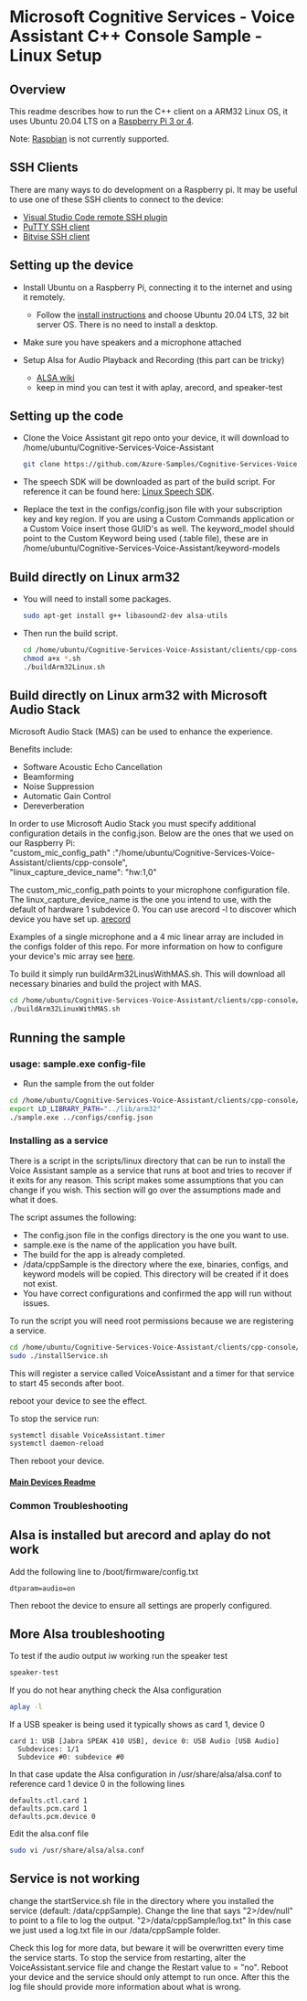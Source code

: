 # Microsoft Cognitive Services - Voice Assistant C++ Console Sample - Linux Setup

## Overview

This readme describes how to run the C++ client on a ARM32 Linux OS, it uses Ubuntu 20.04 LTS on a [Raspberry Pi 3 or 4](https://www.raspberrypi.org/).

Note: [Raspbian](https://www.raspberrypi.org/downloads/raspbian/) is not currently supported.

## SSH Clients

There are many ways to do development on a Raspberry pi. It may be useful to use one of these SSH clients to connect to the device:

* [Visual Studio Code remote SSH plugin](https://code.visualstudio.com/docs/remote/ssh)
* [PuTTY SSH client](https://www.chiark.greenend.org.uk/~sgtatham/putty/latest.html)
* [Bitvise SSH client](https://www.bitvise.com/)

## Setting up the device

* Install Ubuntu on a Raspberry Pi, connecting it to the internet and using it remotely.
  * Follow the [install instructions](https://ubuntu.com/tutorials/how-to-install-ubuntu-on-your-raspberry-pi) and choose Ubuntu 20.04 LTS, 32 bit server OS. There is no need to install a desktop.

* Make sure you have speakers and a microphone attached

* Setup Alsa for Audio Playback and Recording (this part can be tricky)
  * [ALSA wiki](https://wiki.archlinux.org/index.php/Advanced_Linux_Sound_Architecture)
  * keep in mind you can test it with aplay, arecord, and speaker-test

## Setting up the code

* Clone the Voice Assistant git repo onto your device, it will download to /home/ubuntu/Cognitive-Services-Voice-Assistant

  ```sh
  git clone https://github.com/Azure-Samples/Cognitive-Services-Voice-Assistant.git
  ```

* The speech SDK will be downloaded as part of the build script. For reference it can be found here: [Linux Speech SDK](https://aka.ms/csspeech/linuxbinary).

* Replace the text in the configs/config.json file with your subscription key and key region. If you are using a Custom Commands application or a Custom Voice insert those GUID's as well. The keyword_model should point to the Custom Keyword being used (.table file), these are in /home/ubuntu/Cognitive-Services-Voice-Assistant/keyword-models

## Build directly on Linux arm32

* You will need to install some packages.

  ```sh
  sudo apt-get install g++ libasound2-dev alsa-utils
  ```

* Then run the build script.

  ```sh
  cd /home/ubuntu/Cognitive-Services-Voice-Assistant/clients/cpp-console/scripts/linux
  chmod a+x *.sh
  ./buildArm32Linux.sh
  ```
  
## Build directly on Linux arm32 with Microsoft Audio Stack

Microsoft Audio Stack (MAS) can be used to enhance the experience.

Benefits include:
* Software Acoustic Echo Cancellation
* Beamforming
* Noise Suppression
* Automatic Gain Control
* Dereverberation

In order to use Microsoft Audio Stack you must specify additional configuration details in the config.json. Below are the ones that we used on our Raspberry Pi:</br>
"custom_mic_config_path" :"/home/ubuntu/Cognitive-Services-Voice-Assistant/clients/cpp-console",</br>
"linux_capture_device_name": "hw:1,0"

The custom_mic_config_path points to your microphone configuration file. The linux_capture_device_name is the one you intend to use, with the default of hardware 1 subdevice 0. You can use arecord -l to discover which device you have set up. [arecord](https://linux.die.net/man/1/arecord)

Examples of a single microphone and a 4 mic linear array are included in the configs folder of this repo. For more information on how to configure your device's mic array see [here](https://docs.microsoft.com/en-us/azure/cognitive-services/speech-service/how-to-devices-microphone-array-configuration).

To build it simply run buildArm32LinusWithMAS.sh. This will download all necessary binaries and build the project with MAS.

```sh
cd /home/ubuntu/Cognitive-Services-Voice-Assistant/clients/cpp-console/scripts/linux
./buildArm32LinuxWithMAS.sh
```


## Running the sample

### usage: sample.exe config-file

* Run the sample from the out folder

```sh
cd /home/ubuntu/Cognitive-Services-Voice-Assistant/clients/cpp-console/out
export LD_LIBRARY_PATH="../lib/arm32"
./sample.exe ../configs/config.json
```  

### Installing as a service

There is a script in the scripts/linux directory that can be run to install the Voice Assistant sample as a service that runs at boot and tries to recover if it exits for any reason. This script makes some assumptions that you can change if you wish. This section will go over the assumptions made and what it does.

The script assumes the following:
* The config.json file in the configs directory is the one you want to use.
* sample.exe is the name of the application you have built.
* The build for the app is already completed.
* /data/cppSample is the directory where the exe, binaries, configs, and keyword models will be copied. This directory will be created if it does not exist.
* You have correct configurations and confirmed the app will run without issues.

To run the script you will need root permissions because we are registering a service.

  ```sh
  cd /home/ubuntu/Cognitive-Services-Voice-Assistant/clients/cpp-console/scripts/linux
  sudo ./installService.sh
  ```

This will register a service called VoiceAssistant and a timer for that service to start 45 seconds after boot.

reboot your device to see the effect.

To stop the service run:

  ```sh
  systemctl disable VoiceAssistant.timer
  systemctl daemon-reload
  ```
  
  Then reboot your device.
  
#### [Main Devices Readme](README.md)

### Common Troubleshooting

## Alsa is installed but arecord and aplay do not work

Add the following line to /boot/firmware/config.txt

    dtparam=audio=on
  
Then reboot the device to ensure all settings are properly configured.

## More Alsa troubleshooting

To test if the audio output iw working run the speaker test

```sh
speaker-test
```

If you do not hear anything check the Alsa configuration

```sh
aplay -l
```

If a USB speaker is being used it typically shows as card 1, device 0

    card 1: USB [Jabra SPEAK 410 USB], device 0: USB Audio [USB Audio]
      Subdevices: 1/1
      Subdevice #0: subdevice #0

In that case update the Alsa configuration in /usr/share/alsa/alsa.conf to reference card 1 device 0 in the following lines

    defaults.ctl.card 1
    defaults.pcm.card 1
    defaults.pcm.device 0

Edit the alsa.conf file

```sh
sudo vi /usr/share/alsa/alsa.conf
```

## Service is not working

change the startService.sh file in the directory where you installed the service (default: /data/cppSample). Change the line that says "2>/dev/null" to point to a file to log the output. "2>/data/cppSample/log.txt" In this case we just used a log.txt file in our /data/cppSample folder.

Check this log for more data, but beware it will be overwritten every time the service starts. To stop the service from restarting, alter the VoiceAssistant.service file and change the Restart value to = "no". Reboot your device and the service should only attempt to run once. After this the log file should provide more information about what is wrong.
